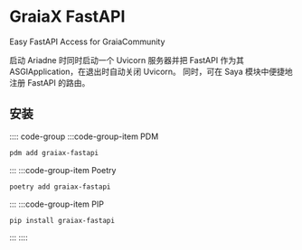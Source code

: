 # GraiaX FastAPI

Easy FastAPI Access for GraiaCommunity

<project-info
    name="graiax-fastapi"
    license="MIT"
    version="v0.0.0"
    author="BlueGlassBlock、Red_lnn"
/>

启动 Ariadne 时同时启动一个 Uvicorn 服务器并把 FastAPI 作为其
ASGIApplication，在退出时自动关闭 Uvicorn。
同时，可在 Saya 模块中便捷地注册 FastAPI 的路由。

## 安装

:::: code-group
:::code-group-item PDM

```bash
pdm add graiax-fastapi
```

:::
:::code-group-item Poetry

```bash
poetry add graiax-fastapi
```

:::
:::code-group-item PIP

```bash
pip install graiax-fastapi
```

:::
::::
